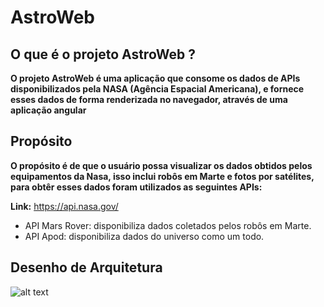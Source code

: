 # AstroWeb

## O que é o projeto AstroWeb ?
**O projeto AstroWeb é uma aplicação que consome os dados de APIs disponibilizados pela NASA (Agência Espacial Americana), e fornece esses dados de forma renderizada no navegador, através de uma aplicação angular**

## Propósito
**O propósito é de que o usuário possa visualizar os dados obtidos pelos equipamentos da Nasa, isso inclui robôs em Marte e fotos por satélites, para obtêr esses dados foram utilizados as seguintes APIs:**

**Link:** https://api.nasa.gov/
- API Mars Rover: disponibiliza dados coletados pelos robôs em Marte.
- API Apod: disponibiliza dados do universo como um todo.


## Desenho de Arquitetura
![alt text](https://github.com/Guilherm12122/nasa-web-api/blob/main/assets/arquitetura_nasa_web_local.jpg)

